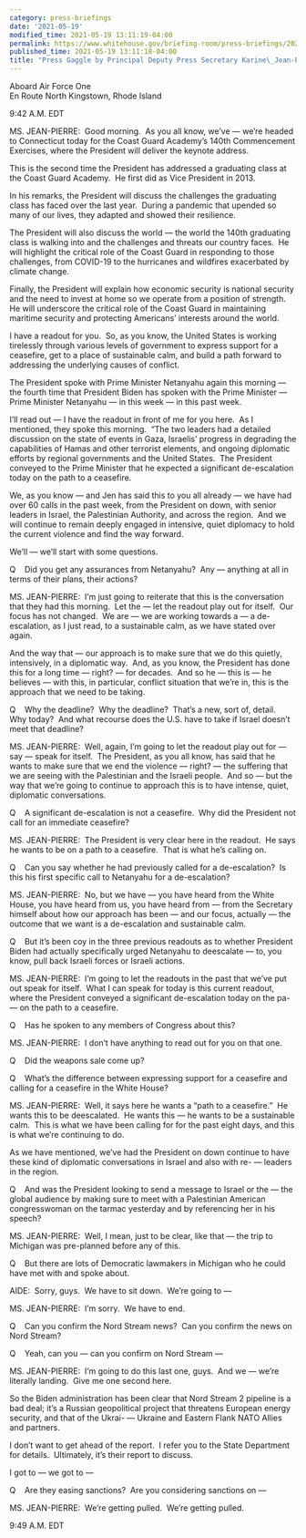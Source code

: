 ```yaml
---
category: press-briefings
date: '2021-05-19'
modified_time: 2021-05-19 13:11:19-04:00
permalink: https://www.whitehouse.gov/briefing-room/press-briefings/2021/05/19/press-gaggle-by-principal-deputy-press-secretary-karine-jean-pierre/
published_time: 2021-05-19 13:11:18-04:00
title: "Press Gaggle by Principal Deputy Press Secretary Karine\_Jean-Pierre"
---
```

 
Aboard Air Force One  
En Route North Kingstown, Rhode Island

9:42 A.M. EDT

MS. JEAN-PIERRE:  Good morning.  As you all know, we’ve — we’re headed
to Connecticut today for the Coast Guard Academy’s 140th Commencement
Exercises, where the President will deliver the keynote address. 

This is the second time the President has addressed a graduating class
at the Coast Guard Academy.  He first did as Vice President in 2013. 

In his remarks, the President will discuss the challenges the graduating
class has faced over the last year.  During a pandemic that upended so
many of our lives, they adapted and showed their resilience. 

The President will also discuss the world — the world the 140th
graduating class is walking into and the challenges and threats our
country faces.  He will highlight the critical role of the Coast Guard
in responding to those challenges, from COVID-19 to the hurricanes and
wildfires exacerbated by climate change. 

Finally, the President will explain how economic security is national
security and the need to invest at home so we operate from a position of
strength.  He will underscore the critical role of the Coast Guard in
maintaining maritime security and protecting Americans’ interests around
the world.

I have a readout for you.  So, as you know, the United States is working
tirelessly through various levels of government to express support for a
ceasefire, get to a place of sustainable calm, and build a path forward
to addressing the underlying causes of conflict. 

The President spoke with Prime Minister Netanyahu again this morning —
the fourth time that President Biden has spoken with the Prime Minister
— Prime Minister Netanyahu — in this week — in this past week. 

I’ll read out — I have the readout in front of me for you here.  As I
mentioned, they spoke this morning.  “The two leaders had a detailed
discussion on the state of events in Gaza, Israelis’ progress in
degrading the capabilities of Hamas and other terrorist elements, and
ongoing diplomatic efforts by regional governments and the United
States.  The President conveyed to the Prime Minister that he expected a
significant de-escalation today on the path to a ceasefire. 

We, as you know — and Jen has said this to you all already — we have had
over 60 calls in the past week, from the President on down, with senior
leaders in Israel, the Palestinian Authority, and across the region. 
And we will continue to remain deeply engaged in intensive, quiet
diplomacy to hold the current violence and find the way forward.

We’ll — we’ll start with some questions.

Q    Did you get any assurances from Netanyahu?  Any — anything at all
in terms of their plans, their actions?

MS. JEAN-PIERRE:  I’m just going to reiterate that this is the
conversation that they had this morning.  Let the — let the readout play
out for itself.  Our focus has not changed.  We are — we are working
towards a — a de-escalation, as I just read, to a sustainable calm, as
we have stated over again. 

And the way that — our approach is to make sure that we do this quietly,
intensively, in a diplomatic way.  And, as you know, the President has
done this for a long time — right? — for decades.  And so he — this is —
he believes — with this, in particular, conflict situation that we’re
in, this is the approach that we need to be taking.

Q    Why the deadline?  Why the deadline?  That’s a new, sort of,
detail.  Why today?  And what recourse does the U.S. have to take if
Israel doesn’t meet that deadline?

MS. JEAN-PIERRE:  Well, again, I’m going to let the readout play out for
— say — speak for itself.  The President, as you all know, has said that
he wants to make sure that we end the violence — right? — the suffering
that we are seeing with the Palestinian and the Israeli people.  And so
— but the way that we’re going to continue to approach this is to have
intense, quiet, diplomatic conversations.

Q    A significant de-escalation is not a ceasefire.  Why did the
President not call for an immediate ceasefire?

MS. JEAN-PIERRE:  The President is very clear here in the readout.  He
says he wants to be on a path to a ceasefire.  That is what he’s calling
on.

Q    Can you say whether he had previously called for a de-escalation? 
Is this his first specific call to Netanyahu for a de-escalation?

MS. JEAN-PIERRE:  No, but we have — you have heard from the White House,
you have heard from us, you have heard from — from the Secretary himself
about how our approach has been — and our focus, actually — the outcome
that we want is a de-escalation and sustainable calm.

Q    But it’s been coy in the three previous readouts as to whether
President Biden had actually specifically urged Netanyahu to deescalate
— to, you know, pull back Israeli forces or Israeli actions.

MS. JEAN-PIERRE:  I’m going to let the readouts in the past that we’ve
put out speak for itself.  What I can speak for today is this current
readout, where the President conveyed a significant de-escalation today
on the pa- — on the path to a ceasefire.

Q    Has he spoken to any members of Congress about this?

MS. JEAN-PIERRE:  I don’t have anything to read out for you on that one.

Q    Did the weapons sale come up?

Q    What’s the difference between expressing support for a ceasefire
and calling for a ceasefire in the White House?

MS. JEAN-PIERRE:  Well, it says here he wants a “path to a ceasefire.” 
He wants this to be deescalated.  He wants this — he wants to be a
sustainable calm.  This is what we have been calling for for the past
eight days, and this is what we’re continuing to do. 

As we have mentioned, we’ve had the President on down continue to have
these kind of diplomatic conversations in Israel and also with re- —
leaders in the region.

Q    And was the President looking to send a message to Israel or the —
the global audience by making sure to meet with a Palestinian American
congresswoman on the tarmac yesterday and by referencing her in his
speech?

MS. JEAN-PIERRE:  Well, I mean, just to be clear, like that — the trip
to Michigan was pre-planned before any of this. 

Q    But there are lots of Democratic lawmakers in Michigan who he could
have met with and spoke about.

AIDE:  Sorry, guys.  We have to sit down.  We’re going to —

MS. JEAN-PIERRE:  I’m sorry.  We have to end. 

Q    Can you confirm the Nord Stream news?  Can you confirm the news on
Nord Stream? 

Q    Yeah, can you — can you confirm on Nord Stream —

MS. JEAN-PIERRE:  I’m going to do this last one, guys.  And we — we’re
literally landing.  Give me one second here.

So the Biden administration has been clear that Nord Stream 2 pipeline
is a bad deal; it’s a Russian geopolitical project that threatens
European energy security, and that of the Ukrai- — Ukraine and Eastern
Flank NATO Allies and partners.

I don’t want to get ahead of the report.  I refer you to the State
Department for details.  Ultimately, it’s their report to discuss. 

I got to — we got to —

Q    Are they easing sanctions?  Are you considering sanctions on —

MS. JEAN-PIERRE:  We’re getting pulled.  We’re getting pulled. 

9:49 A.M. EDT
